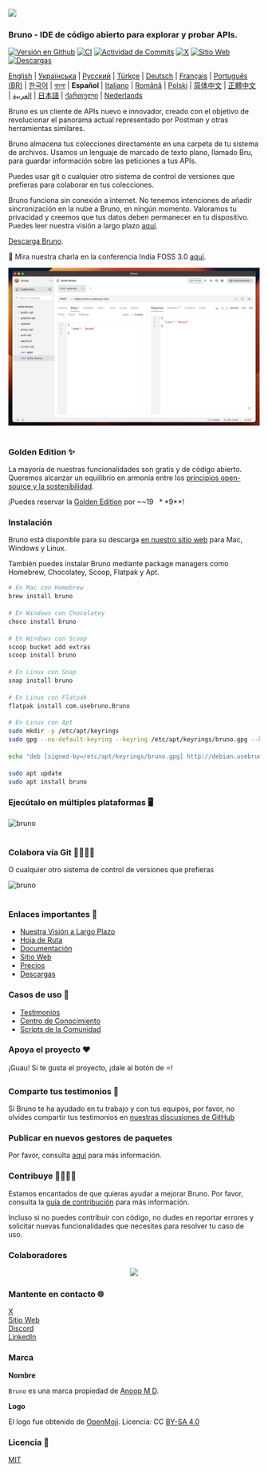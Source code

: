 <br />
<img src="../../assets/images/logo-transparent.png" width="80"/>

### Bruno - IDE de código abierto para explorar y probar APIs.

[![Versión en Github](https://badge.fury.io/gh/usebruno%2Fbruno.svg)](https://badge.fury.io/gh/usebruno%bruno)
[![CI](https://github.com/usebruno/bruno/actions/workflows/tests.yml/badge.svg?branch=main)](https://github.com/usebruno/bruno/actions/workflows/tests.yml)
[![Actividad de Commits](https://img.shields.io/github/commit-activity/m/usebruno/bruno)](https://github.com/usebruno/bruno/pulse)
[![X](https://img.shields.io/twitter/follow/use_bruno?style=social&logo=x)](https://twitter.com/use_bruno)
[![Sitio Web](https://img.shields.io/badge/Website-Visit-blue)](https://www.usebruno.com)
[![Descargas](https://img.shields.io/badge/Download-Latest-brightgreen)](https://www.usebruno.com/downloads)

[English](../../readme.md)
| [Українська](./readme_ua.md)
| [Русский](./readme_ru.md)
| [Türkçe](./readme_tr.md)
| [Deutsch](./readme_de.md)
| [Français](./readme_fr.md)
| [Português (BR)](./readme_pt_br.md)
| [한국어](./readme_kr.md)
| [বাংলা](./readme_bn.md)
| **Español**
| [Italiano](./readme_it.md)
| [Română](./readme_ro.md)
| [Polski](./readme_pl.md)
| [简体中文](./readme_cn.md)
| [正體中文](./readme_zhtw.md)
| [العربية](./readme_ar.md)
| [日本語](./readme_ja.md)
| [ქართული](./readme_ka.md)
| [Nederlands](./readme_nl.md)

Bruno es un cliente de APIs nuevo e innovador, creado con el objetivo de revolucionar el panorama actual representado por Postman y otras herramientas similares.

Bruno almacena tus colecciones directamente en una carpeta de tu sistema de archivos. Usamos un lenguaje de marcado de texto plano, llamado Bru, para guardar información sobre las peticiones a tus APIs.

Puedes usar git o cualquier otro sistema de control de versiones que prefieras para colaborar en tus colecciones.

Bruno funciona sin conexión a internet. No tenemos intenciones de añadir sincronización en la nube a Bruno, en ningún momento. Valoramos tu privacidad y creemos que tus datos deben permanecer en tu dispositivo. Puedes leer nuestra visión a largo plazo [aquí](https://github.com/usebruno/bruno/discussions/269).

[Descarga Bruno](https://www.usebruno.com/downloads).

📢 Mira nuestra charla en la conferencia India FOSS 3.0 [aquí](https://www.youtube.com/watch?v=7bSMFpbcPiY).

![bruno](/assets/images/landing-2.png) <br /><br />

### Golden Edition ✨

La mayoría de nuestras funcionalidades son gratis y de código abierto.
Queremos alcanzar un equilibrio en armonía entre los [principios open-source y la sostenibilidad](https://github.com/usebruno/bruno/discussions/269).

¡Puedes reservar la [Golden Edition](https://www.usebruno.com/pricing) por ~~$19~~ **$9**! <br/>

### Instalación

Bruno está disponible para su descarga [en nuestro sitio web](https://www.usebruno.com/downloads) para Mac, Windows y Linux.

También puedes instalar Bruno mediante package managers como Homebrew, Chocolatey, Scoop, Flatpak y Apt.

```sh
# En Mac con Homebrew
brew install bruno

# En Windows con Chocolatey
choco install bruno

# En Windows con Scoop
scoop bucket add extras
scoop install bruno

# En Linux con Snap
snap install bruno

# En Linux con Flatpak
flatpak install com.usebruno.Bruno

# En Linux con Apt
sudo mkdir -p /etc/apt/keyrings
sudo gpg --no-default-keyring --keyring /etc/apt/keyrings/bruno.gpg --keyserver keyserver.ubuntu.com --recv-keys 9FA6017ECABE0266

echo "deb [signed-by=/etc/apt/keyrings/bruno.gpg] http://debian.usebruno.com/ bruno stable" | sudo tee /etc/apt/sources.list.d/bruno.list

sudo apt update
sudo apt install bruno
```

### Ejecútalo en múltiples plataformas 🖥️

![bruno](/assets/images/run-anywhere.png) <br /><br />

### Colabora vía Git 👩‍💻🧑‍💻

O cualquier otro sistema de control de versiones que prefieras

![bruno](/assets/images/version-control.png) <br /><br />

### Enlaces importantes 📌

- [Nuestra Visión a Largo Plazo](https://github.com/usebruno/bruno/discussions/269)
- [Hoja de Ruta](https://github.com/usebruno/bruno/discussions/384)
- [Documentación](https://docs.usebruno.com)
- [Sitio Web](https://www.usebruno.com)
- [Precios](https://www.usebruno.com/pricing)
- [Descargas](https://www.usebruno.com/downloads)

### Casos de uso 🎥

- [Testimonios](https://github.com/usebruno/bruno/discussions/343)
- [Centro de Conocimiento](https://github.com/usebruno/bruno/discussions/386)
- [Scripts de la Comunidad](https://github.com/usebruno/bruno/discussions/385)

### Apoya el proyecto ❤️

¡Guau! Si te gusta el proyecto, ¡dale al botón de ⭐!

### Comparte tus testimonios 📣

Si Bruno te ha ayudado en tu trabajo y con tus equipos, por favor, no olvides compartir tus testimonios en [nuestras discusiones de GitHub](https://github.com/usebruno/bruno/discussions/343)

### Publicar en nuevos gestores de paquetes

Por favor, consulta [aquí](../../publishing.md) para más información.

### Contribuye 👩‍💻🧑‍💻

Estamos encantados de que quieras ayudar a mejorar Bruno. Por favor, consulta la [guía de contribución](../contributing/contributing_es.md) para más información.

Incluso si no puedes contribuir con código, no dudes en reportar errores y solicitar nuevas funcionalidades que necesites para resolver tu caso de uso.

### Colaboradores

<div align="center">
    <a href="https://github.com/usebruno/bruno/graphs/contributors">
        <img src="https://contrib.rocks/image?repo=usebruno/bruno" />
    </a>
</div>

### Mantente en contacto 🌐

[X](https://twitter.com/use_bruno) <br />
[Sitio Web](https://www.usebruno.com) <br />
[Discord](https://discord.com/invite/KgcZUncpjq) <br />
[LinkedIn](https://www.linkedin.com/company/usebruno)

### Marca

**Nombre**

`Bruno` es una marca propiedad de [Anoop M D](https://www.helloanoop.com/).

**Logo**

El logo fue obtenido de [OpenMoji](https://openmoji.org/library/emoji-1F436/). Licencia: CC [BY-SA 4.0](https://creativecommons.org/licenses/by-sa/4.0/)

### Licencia 📄

[MIT](../../license.md)
